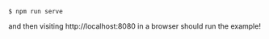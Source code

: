 ```
$ npm run serve
```

and then visiting http://localhost:8080 in a browser should run the example!
